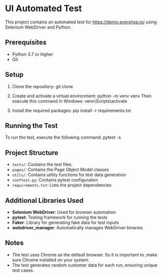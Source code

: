 # UI Automated Test

This project contains an automated test for https://demo.evershop.io/ using Selenium WebDriver and Python.

## Prerequisites

- Python 3.7 or higher
- Git

## Setup

1. Clone the repository:
   git clone

2. Create and activate a virtual environment:
   python -m venv venv
   Then execute this command in Windows:
   venv\Scripts\activate

3. Install the required packages:
   pip install -r requirements.txt

## Running the Test

To run the test, execute the following command:
pytest -s

## Project Structure

- `tests/`: Contains the test files
- `pages/`: Contains the Page Object Model classes
- `utils/`: Contains utility functions for test data generation
- `conftest.py`: Contains pytest configuration
- `requirements.txt`: Lists the project dependencies

## Additional Libraries Used

- **Selenium WebDriver**: Used for browser automation
- **pytest**: Testing framework for running the tests
- **Faker**: Library for generating fake data for test inputs
- **webdriver_manager**: Automatically manages WebDriver binaries

## Notes

- The test uses Chrome as the default browser. So it is important to ,make sure Chrome installed on your system.
- The test generates random customer data for each run, ensuring unique test cases.
